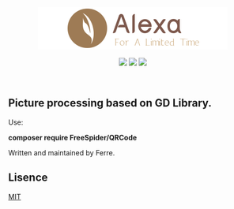 <p align="center"><img src="https://raw.githubusercontent.com/FreeSpider/Resources/master/img/alexa-logo.png"></p>
<p align="center">
<a href="https://travis-ci.org/FreeSpider/QRCode"><img src="https://travis-ci.org/FreeSpider/QRCode.svg?branch=master"></a>
<a href="https://github.com/FreeSpider/Alexa-QRCode/blob/master/LICENSE"><img src="https://img.shields.io/badge/license-MIT-3e8374.svg"></a>
<a href="#"><img src="https://img.shields.io/badge/language-php-45d298.svg"></a>
</p>
<br />

## Picture processing based on GD Library. ##

Use:

**composer require FreeSpider/QRCode**

Written and maintained by Ferre.


## Lisence ##

[MIT](https://opensource.org/licenses/MIT "MIT")
